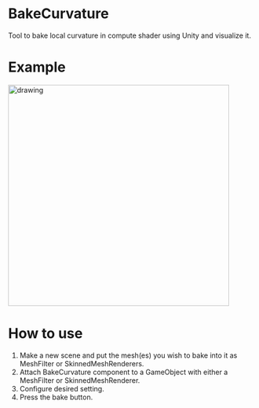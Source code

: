 # BakeCurvature
Tool to bake local curvature in compute shader using Unity and visualize it.

# Example
<div>
<img src="https://i.imgur.com/fjWvUHF.png" alt="drawing" width="450"/>
</div>
  
# How to use
1. Make a new scene and put the mesh(es) you wish to bake into it as MeshFilter or SkinnedMeshRenderers.
2. Attach BakeCurvature component to a GameObject with either a MeshFilter or SkinnedMeshRenderer.
3. Configure desired setting.
4. Press the bake button.